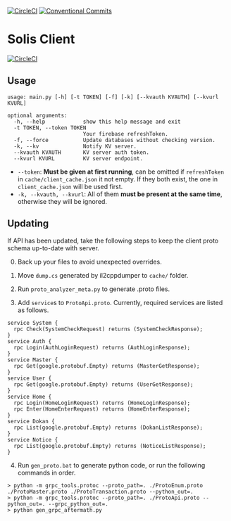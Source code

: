 [![CircleCI](https://circleci.com/gh/MalitsPlus/SolisClient/tree/master.svg?style=shield&circle-token=cc6ec2eea021e431785d7d719d53afaf60747f83)](https://circleci.com/gh/MalitsPlus/SolisClient/tree/master) [![Conventional Commits](https://img.shields.io/badge/Conventional%20Commits-1.0.0-%23FE5196?logo=conventionalcommits&logoColor=white)](https://conventionalcommits.org)

# Solis Client 

[![CircleCI](https://dl.circleci.com/insights-snapshot/gh/MalitsPlus/SolisClient/master/run-scenarios/badge.svg?window=30d&circle-token=1f1381e10da0c144f199e402339c6fd48308db43)](https://app.circleci.com/insights/github/MalitsPlus/SolisClient/workflows/run-scenarios/overview?branch=master&reporting-window=last-30-days&insights-snapshot=true)

## Usage
```
usage: main.py [-h] [-t TOKEN] [-f] [-k] [--kvauth KVAUTH] [--kvurl KVURL]

optional arguments:
  -h, --help            show this help message and exit
  -t TOKEN, --token TOKEN
                        Your firebase refreshToken.
  -f, --force           Update databases without checking version.
  -k, --kv              Notify KV server.
  --kvauth KVAUTH       KV server auth token.
  --kvurl KVURL         KV server endpoint.
```
- `--token`: **Must be given at first running**, can be omitted if `refreshToken` in `cache/client_cache.json` it not empty. If they both exist, the one in `client_cache.json` will be used first. 
- `-k, --kvauth, --kvurl`: All of them **must be present at the same time**, otherwise they will be ignored. 

## Updating
If API has been updated, take the following steps to keep the client proto schema up-to-date with server. 

0. Back up your files to avoid unexpected overrides. 

1. Move `dump.cs` generated by il2cppdumper to `cache/` folder. 

2. Run `proto_analyzer_meta.py` to generate .proto files. 

3. Add `service`s to `ProtoApi.proto`. Currently, required services are listed as follows. 
```
service System {
  rpc Check(SystemCheckRequest) returns (SystemCheckResponse);
}
service Auth {
  rpc Login(AuthLoginRequest) returns (AuthLoginResponse);
}
service Master {
  rpc Get(google.protobuf.Empty) returns (MasterGetResponse);
}
service User {
  rpc Get(google.protobuf.Empty) returns (UserGetResponse);
}
service Home {
  rpc Login(HomeLoginRequest) returns (HomeLoginResponse);
  rpc Enter(HomeEnterRequest) returns (HomeEnterResponse);
}
service Dokan {
  rpc List(google.protobuf.Empty) returns (DokanListResponse);
}
service Notice {
  rpc List(google.protobuf.Empty) returns (NoticeListResponse);
}
```

4. Run `gen_proto.bat` to generate python code, or run the following commands in order. 
```
> python -m grpc_tools.protoc --proto_path=. ./ProtoEnum.proto ./ProtoMaster.proto ./ProtoTransaction.proto --python_out=.
> python -m grpc_tools.protoc --proto_path=. ./ProtoApi.proto --python_out=. --grpc_python_out=.
> python gen_grpc_aftermath.py
```
